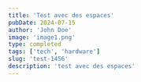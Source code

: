 ```yaml
---
title: 'Test avec des espaces'
pubDate: 2024-07-15
author: 'John Doe'
image: 'image1.png'
type: completed
tags: ['tech', 'hardware']
slug: 'test-1456'
description: 'test avec des espaces'
---
```

